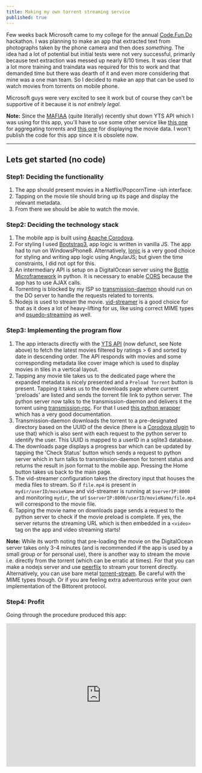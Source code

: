 ```yaml
---
title: Making my own torrent streaming service
published: true
---
```


Few weeks back Microsoft came to my college for the annual [Code.Fun.Do](https://www.acadaccelerator.com/Home/Events) hackathon. I was planning to make an app that extracted text from photographs taken by the phone camera and then does *something*. The idea had a lot of potential but initial tests were not very successful, primarily because text extraction was messed up nearly 8/10 times. It was clear that a lot more training and traindata was required for this to work and that demanded time but there was dearth of it and even more considering that mine was a one man team. So I decided to make an app that can be used to watch movies from torrents on mobile phone.

Microsoft guys were very excited to see it work but of course they can't be supportive of it because it is *not enitrely legal*.

**Note:** Since the [MAFIAA](http://mafiaa.org/) (quite literally) recently shut down YTS API which I was using for this app, you'll have to use some other service like [this one](https://getstrike.net/api/) for aggregating torrents and [this one](https://www.themoviedb.org/documentation/api?language=en) for displaying the movie data. I won't publish the code for this app since it is obsolete now.

<hr>

## Lets get started (no code)

### Step1: Deciding the functionality

1. The app should present movies in a Netflix/PopcornTime -ish interface.
2. Tapping on the movie tile should bring up its page and display the relevant metadata.
3. From there we should be able to watch the movie.

### Step2: Deciding the technology stack

1. The mobile app is built using [Apache Corodova](https://cordova.apache.org/).
2. For styling I used [Bootstrap3](http://getbootstrap.com/), app logic is written in vanilla JS. The app had to run on WindowsPhone8. Alternatively, [Ionic](http://ionicframework.com/) is a very good choice for styling and writing app logic using AngularJS; but given the time constraints, I did not opt for this.
3. An intermediary API is setup on a DigitalOcean server using the [Bottle Microframework](http://bottlepy.org/docs/dev/tutorial.html) in python. It is necessary to enable [CORS](http://bottlepy.org/docs/dev/recipes.html#using-the-hooks-plugin) because the app has to use AJAX calls.
4. Torrenting is blocked by my ISP so [transmission-daemon](http://www.transmissionbt.com/) should run on the DO server to handle the requests related to torrents.
5. Nodejs is used to stream the movie. [vid-streamer](https://github.com/meloncholy/vid-streamer) is a good choice for that as it does a lot of heavy-lifting for us, like using correct MIME types and [psuedo-streaming](http://1stdev.com/tremendum-transcoder/articles/seeking-videos-beyond-the-buffer-line/#html5_pseudo-streaming) as well.

### Step3: Implementing the program flow

1. The app interacts directly with the [YTS API](https://yts.to/) (now defunct, see Note above) to fetch the latest movies filtered by ratings > 6 and sorted by date in descending order. The API responds with movies and some corresponding metadata like cover image which is used to display movies in tiles in a vertical layout.
2. Tapping any movie tile takes us to the dedicated page where the expanded metadata is nicely presented and a `Preload Torrent` button is present. Tapping it takes us to the downloads page where current 'preloads' are listed and sends the torrent file link to python server. The python server now talks to the transmission-daemon and delivers it the torrent using [transmission-rpc](https://trac.transmissionbt.com/browser/branches/1.7x/doc/rpc-spec.txt). For that I used [this python wrapper](https://pythonhosted.org/transmissionrpc/reference/transmissionrpc.html) which has a very good documentation.
3. Transmission-daemon downloads the torrent to a pre-designated directory based on the UUID of the device (there is a [Corodova plugin](https://cordova.apache.org/docs/en/2.5.0/cordova/device/device.uuid.html) to use that) which is also sent with each request to the python server to identify the user. This UUID is mapped to a userID in a sqlite3 database.
4. The downloads page displays a progress bar which can be updated by tapping the 'Check Status' button which sends a request to python server which in turn talks to transmission-daemon for torrent status and returns the result in json format to the mobile app. Pressing the Home button takes us back to the main page.
5. The vid-streamer configuration takes the directory input that houses the media files to stream. So if `file.mp4` is present in `mydir/userID/movieName` and vid-streamer is running at `$serverIP:8000` and monitoring `mydir`, the url `$serverIP:8000/userID/movieName/file.mp4` will correspond to the movie file.
6. Tapping the movie name on downloads page sends a request to the python server to check if the movie preload is complete. If yes, the server returns the streaming URL which is then embedded in a `<video>` tag on the app and video streaming starts!

**Note:** While its worth noting that pre-loading the movie on the DigitalOcean server takes only 3-4 minutes (and is recommended if the app is used by a small group or for personal use), there is another way to stream the movie i.e. directly from the torrent (which can be erratic at times). For that you can make a nodejs server and use [peerflix](https://github.com/mafintosh/peerflix) to stream your torrent directly. Alternatively, you can use bare metal [torrent-stream](https://github.com/mafintosh/torrent-stream). Be careful with the MIME types though. Or if you are feeling extra adventurous write your own implementation of the Bittorent protocol.


### Step4: Profit

Going through the procedure produced this app:

<iframe width="100%" height="380px" src="https://www.youtube.com/embed/4CsRu8g1sz0" frameborder="0" allowfullscreen></iframe>
<br>
